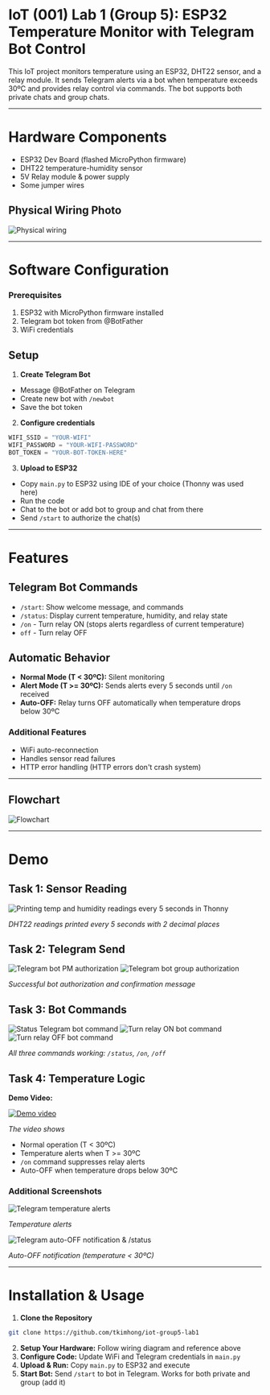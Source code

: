 # IoT (001) Lab 1 (Group 5): ESP32 Temperature Monitor with Telegram Bot Control

This IoT project monitors temperature using an ESP32, DHT22 sensor, and a relay module. It sends Telegram alerts via a bot when temperature exceeds 30ºC and provides relay control via commands. The bot supports both private chats and group chats.

---

# Hardware Components

- ESP32 Dev Board (flashed MicroPython firmware)
- DHT22 temperature-humidity sensor
- 5V Relay module & power supply
- Some jumper wires

## Physical Wiring Photo

![Physical wiring](https://github.com/tkimhong/iot-group5-lab1/blob/main/assets/Lab1PhysicalWiringParts.jpg?raw=true)

---

# Software Configuration

### Prerequisites

1. ESP32 with MicroPython firmware installed
2. Telegram bot token from @BotFather
3. WiFi credentials

## Setup

1. **Create Telegram Bot**

- Message @BotFather on Telegram
- Create new bot with `/newbot`
- Save the bot token

2. **Configure credentials**

```py
WIFI_SSID = "YOUR-WIFI"
WIFI_PASSWORD = "YOUR-WIFI-PASSWORD"
BOT_TOKEN = "YOUR-BOT-TOKEN-HERE"
```

3. **Upload to ESP32**

- Copy `main.py` to ESP32 using IDE of your choice (Thonny was used here)
- Run the code
- Chat to the bot or add bot to group and chat from there
- Send `/start` to authorize the chat(s)

---

# Features

## Telegram Bot Commands

- `/start`: Show welcome message, and commands
- `/status`: Display current temperature, humidity, and relay state
- `/on` - Turn relay ON (stops alerts regardless of current temperature)
- `off` - Turn relay OFF

## Automatic Behavior

- **Normal Mode (T < 30ºC):** Silent monitoring
- **Alert Mode (T >= 30ºC):** Sends alerts every 5 seconds until `/on` received
- **Auto-OFF:** Relay turns OFF automatically when temperature drops below 30ºC

### Additional Features

- WiFi auto-reconnection
- Handles sensor read failures
- HTTP error handling (HTTP errors don't crash system)

---

## Flowchart

![Flowchart](https://github.com/tkimhong/iot-group5-lab1/blob/main/assets/Flowchart.jpg?raw=true)

---

# Demo

## Task 1: Sensor Reading

![Printing temp and humidity readings every 5 seconds in Thonny](https://github.com/tkimhong/iot-group5-lab1/blob/main/assets/Task1SerialOutput.png?raw=true)

_DHT22 readings printed every 5 seconds with 2 decimal places_

## Task 2: Telegram Send

![Telegram bot PM authorization](https://github.com/tkimhong/iot-group5-lab1/blob/main/assets/Task2BotAuthA.png?raw=true)
![Telegram bot group authorization](https://github.com/tkimhong/iot-group5-lab1/blob/main/assets/Task2BotAuthB.png?raw=true)

_Successful bot authorization and confirmation message_

## Task 3: Bot Commands

![Status Telegram bot command](https://github.com/tkimhong/iot-group5-lab1/blob/main/assets/Task3BotCommandsA.png?raw=true)
![Turn relay ON bot command](https://github.com/tkimhong/iot-group5-lab1/blob/main/assets/Task3BotCommandsB.png?raw=true)
![Turn relay OFF bot command](https://github.com/tkimhong/iot-group5-lab1/blob/main/assets/Task3BotCommandsC.png?raw=true)

_All three commands working: `/status`, `/on`, `/off`_

## Task 4: Temperature Logic

**Demo Video:**

[![Demo video](https://img.youtube.com/vi/PDgJL9Lm_MY/0.jpg)](https://www.youtube.com/watch?v=PDgJL9Lm_MY)

_The video shows_

- Normal operation (T < 30ºC)
- Temperature alerts when T >= 30ºC
- `/on` command suppresses relay alerts
- Auto-OFF when temperature drops below 30ºC

### Additional Screenshots

![Telegram temperature alerts](https://github.com/tkimhong/iot-group5-lab1/blob/main/assets/Additional1.png?raw=true)

_Temperature alerts_

![Telegram auto-OFF notification & /status](https://github.com/tkimhong/iot-group5-lab1/blob/main/assets/Additional2.png?raw=true)

_Auto-OFF notification (temperature < 30ºC)_

---

# Installation & Usage

1. **Clone the Repository**

```bash
git clone https://github.com/tkimhong/iot-group5-lab1
```

2. **Setup Your Hardware:** Follow wiring diagram and reference above
3. **Configure Code:** Update WiFi and Telegram credentials in `main.py`
4. **Upload & Run:** Copy `main.py` to ESP32 and execute
5. **Start Bot:** Send `/start` to bot in Telegram. Works for both private and group (add it)
